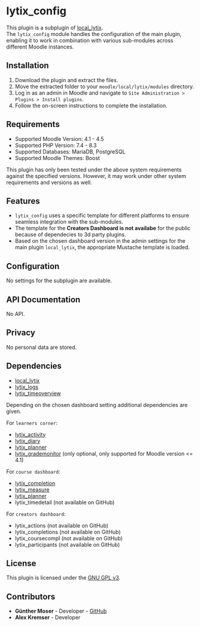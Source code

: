 # lytix\_config

This plugin is a subplugin of [local_lytix](https://github.com/llttugraz/moodle-local_lytix).  
The `lytix_config` module handles the configuration of the main plugin, enabling it to work in combination with various sub-modules across different Moodle instances.

## Installation

1. Download the plugin and extract the files.
2. Move the extracted folder to your `moodle/local/lytix/modules` directory.
3. Log in as an admin in Moodle and navigate to `Site Administration > Plugins > Install plugins`.
4. Follow the on-screen instructions to complete the installation.

## Requirements

- Supported Moodle Version: 4.1 - 4.5
- Supported PHP Version:    7.4 - 8.3
- Supported Databases:      MariaDB, PostgreSQL
- Supported Moodle Themes:  Boost

This plugin has only been tested under the above system requirements against the specified versions.
However, it may work under other system requirements and versions as well.

## Features

- `lytix_config` uses a specific template for different platforms to ensure seamless integration with the sub-modules.
- The template for the **Creators Dashboard is not availabe** for the public because of dependecies to 3d party plugins.
- Based on the chosen dashboard version in the admin settings for the main plugin `local_lytix`, the appropriate Mustache template is loaded.

## Configuration

No settings for the subplugin are available.

## API Documentation

No API.

## Privacy

No personal data are stored.

## Dependencies

- [local_lytix](https://github.com/llttugraz/moodle-local_lytix)
- [lytix_logs](https://github.com/llttugraz/moodle-lytix_logs)
- [lytix_timeoverview](https://github.com/llttugraz/moodle-lytix_timeoverview)

Depending on the chosen dashboard setting additional dependencies are given.

For `learners corner`:

- [lytix_activity](https://github.com/llttugraz/moodle-lytix_activity)
- [lytix_diary](https://github.com/llttugraz/moodle-lytix_diary)
- [lytix_planner](https://github.com/llttugraz/moodle-lytix_planner)
- [lytix_grademonitor](https://github.com/llttugraz/moodle-lytix_grademonitor) (only optional, only supported for Moodle version <= 4.1)

For `course dashboard`:

- [lytix_completion](https://github.com/llttugraz/moodle-lytix_completion)
- [lytix_measure](https://github.com/llttugraz/moodle-lytix_measure)
- [lytix_planner](https://github.com/llttugraz/moodle-lytix_planner)
- lytix_timedetail (not available on GitHub)


For `creators dashboard`:

- lytix_actions (not available on GitHub)
- lytix_completions (not available on GitHub)
- lytix_coursecompl (not available on GitHub)
- lytix_participants (not available on GitHub)


## License

This plugin is licensed under the [GNU GPL v3](https://github.com/llttugraz/moodle-lytix_config?tab=GPL-3.0-1-ov-file).

## Contributors

- **Günther Moser** - Developer - [GitHub](https://github.com/ghinta)
- **Alex Kremser** - Developer
